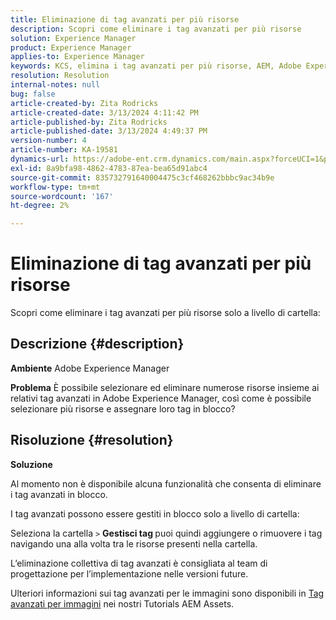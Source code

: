 ```yaml
---
title: Eliminazione di tag avanzati per più risorse
description: Scopri come eliminare i tag avanzati per più risorse
solution: Experience Manager
product: Experience Manager
applies-to: Experience Manager
keywords: KCS, elimina i tag avanzati per più risorse, AEM, Adobe Experience Manager, FAQ
resolution: Resolution
internal-notes: null
bug: false
article-created-by: Zita Rodricks
article-created-date: 3/13/2024 4:11:42 PM
article-published-by: Zita Rodricks
article-published-date: 3/13/2024 4:49:37 PM
version-number: 4
article-number: KA-19581
dynamics-url: https://adobe-ent.crm.dynamics.com/main.aspx?forceUCI=1&pagetype=entityrecord&etn=knowledgearticle&id=6bb69f5b-54e1-ee11-904d-6045bd0065b6
exl-id: 8a9bfa98-4862-4783-87ea-bea65d91abc4
source-git-commit: 835732791640004475c3cf468262bbbc9ac34b9e
workflow-type: tm+mt
source-wordcount: '167'
ht-degree: 2%

---
```


# Eliminazione di tag avanzati per più risorse


Scopri come eliminare i tag avanzati per più risorse solo a livello di cartella:

## Descrizione {#description}


<b>Ambiente</b>
Adobe Experience Manager

<b>Problema</b>
È possibile selezionare ed eliminare numerose risorse insieme ai relativi tag avanzati in Adobe Experience Manager, così come è possibile selezionare più risorse e assegnare loro tag in blocco?


## Risoluzione {#resolution}


<b>Soluzione</b>

Al momento non è disponibile alcuna funzionalità che consenta di eliminare i tag avanzati in blocco.

I tag avanzati possono essere gestiti in blocco solo a livello di cartella:

Seleziona la cartella `>`  <b>Gestisci tag </b>puoi quindi aggiungere o rimuovere i tag navigando una alla volta tra le risorse presenti nella cartella.

L’eliminazione collettiva di tag avanzati è consigliata al team di progettazione per l’implementazione nelle versioni future.

Ulteriori informazioni sui tag avanzati per le immagini sono disponibili in [Tag avanzati per immagini](https://experienceleague.adobe.com/docs/experience-manager-learn/assets/metadata/image-smart-tags.html?lang=it) nei nostri Tutorials AEM Assets.
